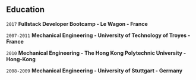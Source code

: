 ## Education
`2017`
__Fullstack Developer Bootcamp - Le Wagon - France__

`2007-2011`
__Mechanical Engineering - University of Technology of Troyes - France__

`2010`
__Mechanical Engineering - The Hong Kong Polytechnic University - Hong-Kong__

`2008-2009`
__Mechanical Engineering - University of Stuttgart - Germany__

